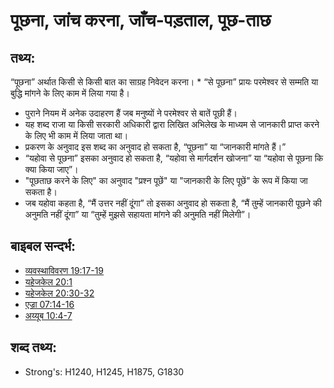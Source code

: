 # पूछना, जांच करना, जाँच-पड़ताल, पूछ-ताछ #

## तथ्य: ##

“पूछना” अर्थात किसी से किसी बात का साग्रह निवेदन करना। * “से पूछना” प्रायः परमेश्वर से सम्मति या बुद्धि मांगने के लिए काम में लिया गया है।

* पुराने नियम में अनेक उदाहरण हैं जब मनुष्यों ने परमेश्वर से बातें पूछी हैं।
* यह शब्द राजा या किसी सरकारी अधिकारी द्वारा लिखित अभिलेख के माध्यम से जानकारी प्राप्त करने के लिए भी काम में लिया जाता था।
* प्रकरण के अनुवाद इस शब्द का अनुवाद हो सकता है, “पूछना” या “जानकारी मांगते हैं।” 
* “यहोवा से पूछना” इसका अनुवाद हो सकता है, “यहोवा से मार्गदर्शन खोजना” या “यहोवा से पूछना कि क्या किया जाए”।
* "पूछताछ करने के लिए" का अनुवाद "प्रश्न पूछें" या "जानकारी के लिए पूछें" के रूप में किया जा सकता है।
* जब यहोवा कहता है, “मैं उत्तर नहीं दूंगा” तो इसका अनुवाद हो सकता है, “मैं तुम्हें जानकारी पूछने की अनुमति नहीं दूंगा” या “तुम्हें मुझसे सहायता मांगने की अनुमति नहीं मिलेगी”।

## बाइबल सन्दर्भ: ##

* [व्यवस्थाविवरण 19:17-19](rc://hi/tn/help/deu/19/17)
* [यहेजकेल 20:1](rc://hi/tn/help/ezk/20/01)
* [यहेजकेल 20:30-32](rc://hi/tn/help/ezk/20/30)
* [एज्रा 07:14-16](rc://hi/tn/help/ezr/07/14)
* [अय्यूब 10:4-7](rc://hi/tn/help/job/10/04)

## शब्द तथ्य: ##

* Strong's: H1240, H1245, H1875, G1830
